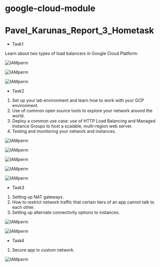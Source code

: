 # google-cloud-module

# Pavel_Karunas_Report_3_Hometask


 * Task1

 Learn about two types of load balancers in Google Cloud Platform: 

![IAMperm](https://github.com/MNT-Lab/google-cloud-module/blob/pkarunas/Day2/Screnshots/1.png)

![IAMperm](https://github.com/MNT-Lab/google-cloud-module/blob/pkarunas/Day2/Screnshots/1.png)

![IAMperm](https://github.com/MNT-Lab/google-cloud-module/blob/pkarunas/Day2/Screnshots/1.png)




 * Task2

 1. Set up your lab environment and learn how to work with your GCP environment.
 2. Use of common open source tools to explore your network around the world.
 3. Deploy a common use case: use of HTTP Load Balancing and Managed Instance Groups to host a scalable, multi-region web server.
 4. Testing and monitoring your network and instances.

![IAMperm](https://github.com/MNT-Lab/google-cloud-module/blob/pkarunas/Day2/Screnshots/1.png)

![IAMperm](https://github.com/MNT-Lab/google-cloud-module/blob/pkarunas/Day2/Screnshots/1.png)

![IAMperm](https://github.com/MNT-Lab/google-cloud-module/blob/pkarunas/Day2/Screnshots/1.png)

![IAMperm](https://github.com/MNT-Lab/google-cloud-module/blob/pkarunas/Day2/Screnshots/1.png)

![IAMperm](https://github.com/MNT-Lab/google-cloud-module/blob/pkarunas/Day2/Screnshots/1.png)




 * Task3

 1. Setting up NAT gateways.
 2. How to restrict network traffic that certain tiers of an app cannot talk to each other.
 3. Setting up alternate connectivity options to instances.

![IAMperm](https://github.com/MNT-Lab/google-cloud-module/blob/pkarunas/Day2/Screnshots/1.png)

![IAMperm](https://github.com/MNT-Lab/google-cloud-module/blob/pkarunas/Day2/Screnshots/1.png)

* Task4

 1. Secure app in custom network.

![IAMperm](https://github.com/MNT-Lab/google-cloud-module/blob/pkarunas/Day2/Screnshots/1.png)



